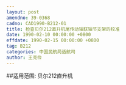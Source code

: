 ```yaml
---
layout: post
amendno: 39-0368
cadno: CAD1990-B212-01
title: 检查贝尔212直升机尾传动轴联轴节支架的校准
date: 1990-02-10 00:00:00 +0800
effdate: 1990-02-15 00:00:00 +0800
tag: B212
categories: 中国民航局适航司
author: 王克俭
---
```


##适用范围:
贝尔212直升机

